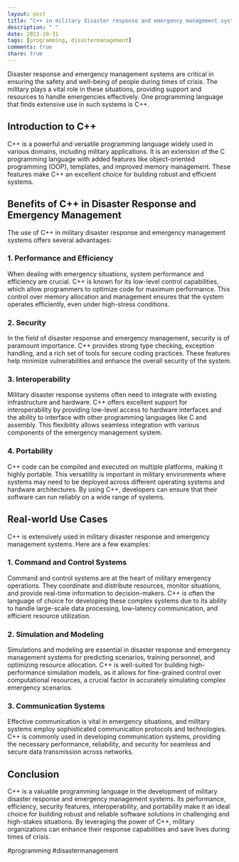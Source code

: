 ```yaml
---
layout: post
title: "C++ in military disaster response and emergency management systems"
description: " "
date: 2023-10-31
tags: [programming, disastermanagement]
comments: true
share: true
---
```


Disaster response and emergency management systems are critical in ensuring the safety and well-being of people during times of crisis. The military plays a vital role in these situations, providing support and resources to handle emergencies effectively. One programming language that finds extensive use in such systems is C++.

## Introduction to C++

C++ is a powerful and versatile programming language widely used in various domains, including military applications. It is an extension of the C programming language with added features like object-oriented programming (OOP), templates, and improved memory management. These features make C++ an excellent choice for building robust and efficient systems.

## Benefits of C++ in Disaster Response and Emergency Management

The use of C++ in military disaster response and emergency management systems offers several advantages:

### 1. Performance and Efficiency

When dealing with emergency situations, system performance and efficiency are crucial. C++ is known for its low-level control capabilities, which allow programmers to optimize code for maximum performance. This control over memory allocation and management ensures that the system operates efficiently, even under high-stress conditions.

### 2. Security

In the field of disaster response and emergency management, security is of paramount importance. C++ provides strong type checking, exception handling, and a rich set of tools for secure coding practices. These features help minimize vulnerabilities and enhance the overall security of the system.

### 3. Interoperability

Military disaster response systems often need to integrate with existing infrastructure and hardware. C++ offers excellent support for interoperability by providing low-level access to hardware interfaces and the ability to interface with other programming languages like C and assembly. This flexibility allows seamless integration with various components of the emergency management system.

### 4. Portability

C++ code can be compiled and executed on multiple platforms, making it highly portable. This versatility is important in military environments where systems may need to be deployed across different operating systems and hardware architectures. By using C++, developers can ensure that their software can run reliably on a wide range of systems.

## Real-world Use Cases

C++ is extensively used in military disaster response and emergency management systems. Here are a few examples:

### 1. Command and Control Systems

Command and control systems are at the heart of military emergency operations. They coordinate and distribute resources, monitor situations, and provide real-time information to decision-makers. C++ is often the language of choice for developing these complex systems due to its ability to handle large-scale data processing, low-latency communication, and efficient resource utilization.

### 2. Simulation and Modeling

Simulations and modeling are essential in disaster response and emergency management systems for predicting scenarios, training personnel, and optimizing resource allocation. C++ is well-suited for building high-performance simulation models, as it allows for fine-grained control over computational resources, a crucial factor in accurately simulating complex emergency scenarios.

### 3. Communication Systems

Effective communication is vital in emergency situations, and military systems employ sophisticated communication protocols and technologies. C++ is commonly used in developing communication systems, providing the necessary performance, reliability, and security for seamless and secure data transmission across networks.

## Conclusion

C++ is a valuable programming language in the development of military disaster response and emergency management systems. Its performance, efficiency, security features, interoperability, and portability make it an ideal choice for building robust and reliable software solutions in challenging and high-stakes situations. By leveraging the power of C++, military organizations can enhance their response capabilities and save lives during times of crisis.

‍‍‍‍‍‍‍‍‍‍‍‍#programming #disastermanagement